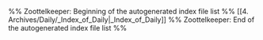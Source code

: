 %% Zoottelkeeper: Beginning of the autogenerated index file list  %%
 [[4. Archives/Daily/_Index_of_Daily|_Index_of_Daily]]
%% Zoottelkeeper: End of the autogenerated index file list  %%
